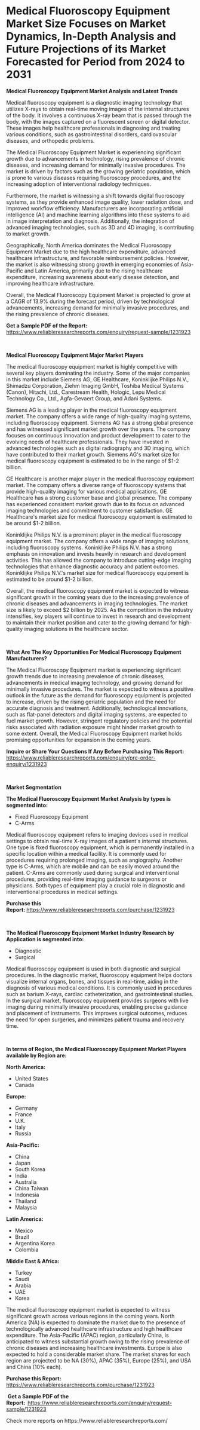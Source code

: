 <p><h1>Medical Fluoroscopy Equipment Market Size Focuses on Market Dynamics, In-Depth Analysis and Future Projections of its Market Forecasted for Period from 2024 to 2031</h1></p><p><strong>Medical Fluoroscopy Equipment Market Analysis and Latest Trends</strong></p>
<p><p>Medical fluoroscopy equipment is a diagnostic imaging technology that utilizes X-rays to obtain real-time moving images of the internal structures of the body. It involves a continuous X-ray beam that is passed through the body, with the images captured on a fluorescent screen or digital detector. These images help healthcare professionals in diagnosing and treating various conditions, such as gastrointestinal disorders, cardiovascular diseases, and orthopedic problems.</p><p>The Medical Fluoroscopy Equipment Market is experiencing significant growth due to advancements in technology, rising prevalence of chronic diseases, and increasing demand for minimally invasive procedures. The market is driven by factors such as the growing geriatric population, which is prone to various diseases requiring fluoroscopy procedures, and the increasing adoption of interventional radiology techniques.</p><p>Furthermore, the market is witnessing a shift towards digital fluoroscopy systems, as they provide enhanced image quality, lower radiation dose, and improved workflow efficiency. Manufacturers are incorporating artificial intelligence (AI) and machine learning algorithms into these systems to aid in image interpretation and diagnosis. Additionally, the integration of advanced imaging technologies, such as 3D and 4D imaging, is contributing to market growth.</p><p>Geographically, North America dominates the Medical Fluoroscopy Equipment Market due to the high healthcare expenditure, advanced healthcare infrastructure, and favorable reimbursement policies. However, the market is also witnessing strong growth in emerging economies of Asia-Pacific and Latin America, primarily due to the rising healthcare expenditure, increasing awareness about early disease detection, and improving healthcare infrastructure.</p><p>Overall, the Medical Fluoroscopy Equipment Market is projected to grow at a CAGR of 13.9% during the forecast period, driven by technological advancements, increasing demand for minimally invasive procedures, and the rising prevalence of chronic diseases.</p></p>
<p><strong>Get a Sample PDF of the Report:&nbsp;</strong> <a href="https://www.reliableresearchreports.com/enquiry/request-sample/1231923">https://www.reliableresearchreports.com/enquiry/request-sample/1231923</a></p>
<p>&nbsp;</p>
<p><strong>Medical Fluoroscopy Equipment Major Market Players</strong></p>
<p><p>The medical fluoroscopy equipment market is highly competitive with several key players dominating the industry. Some of the major companies in this market include Siemens AG, GE Healthcare, Koninklijke Philips N.V., Shimadzu Corporation, Ziehm Imaging GmbH, Toshiba Medical Systems (Canon), Hitachi, Ltd., Carestream Health, Hologic, Lepu Medical Technology Co., Ltd., Agfa-Gevaert Group, and Adani Systems.</p><p>Siemens AG is a leading player in the medical fluoroscopy equipment market. The company offers a wide range of high-quality imaging systems, including fluoroscopy equipment. Siemens AG has a strong global presence and has witnessed significant market growth over the years. The company focuses on continuous innovation and product development to cater to the evolving needs of healthcare professionals. They have invested in advanced technologies such as digital radiography and 3D imaging, which have contributed to their market growth. Siemens AG's market size for medical fluoroscopy equipment is estimated to be in the range of $1-2 billion.</p><p>GE Healthcare is another major player in the medical fluoroscopy equipment market. The company offers a diverse range of fluoroscopy systems that provide high-quality imaging for various medical applications. GE Healthcare has a strong customer base and global presence. The company has experienced consistent market growth due to its focus on advanced imaging technologies and commitment to customer satisfaction. GE Healthcare's market size for medical fluoroscopy equipment is estimated to be around $1-2 billion.</p><p>Koninklijke Philips N.V. is a prominent player in the medical fluoroscopy equipment market. The company offers a wide range of imaging solutions, including fluoroscopy systems. Koninklijke Philips N.V. has a strong emphasis on innovation and invests heavily in research and development activities. This has allowed the company to introduce cutting-edge imaging technologies that enhance diagnostic accuracy and patient outcomes. Koninklijke Philips N.V.'s market size for medical fluoroscopy equipment is estimated to be around $1-2 billion.</p><p>Overall, the medical fluoroscopy equipment market is expected to witness significant growth in the coming years due to the increasing prevalence of chronic diseases and advancements in imaging technologies. The market size is likely to exceed $2 billion by 2025. As the competition in the industry intensifies, key players will continue to invest in research and development to maintain their market position and cater to the growing demand for high-quality imaging solutions in the healthcare sector.</p></p>
<p>&nbsp;</p>
<p><strong>What Are The Key Opportunities For Medical Fluoroscopy Equipment Manufacturers?</strong></p>
<p><p>The Medical Fluoroscopy Equipment market is experiencing significant growth trends due to increasing prevalence of chronic diseases, advancements in medical imaging technology, and growing demand for minimally invasive procedures. The market is expected to witness a positive outlook in the future as the demand for fluoroscopy equipment is projected to increase, driven by the rising geriatric population and the need for accurate diagnosis and treatment. Additionally, technological innovations, such as flat-panel detectors and digital imaging systems, are expected to fuel market growth. However, stringent regulatory policies and the potential risks associated with radiation exposure might hinder market growth to some extent. Overall, the Medical Fluoroscopy Equipment market holds promising opportunities for expansion in the coming years.</p></p>
<p><strong>Inquire or Share Your Questions If Any Before Purchasing This Report:</strong> <a href="https://www.reliableresearchreports.com/enquiry/pre-order-enquiry/1231923">https://www.reliableresearchreports.com/enquiry/pre-order-enquiry/1231923</a></p>
<p>&nbsp;</p>
<p><strong>Market Segmentation</strong></p>
<p><strong>The Medical Fluoroscopy Equipment Market Analysis by types is segmented into:</strong></p>
<p><ul><li>Fixed Fluoroscopy Equipment</li><li>C-Arms</li></ul></p>
<p><p>Medical fluoroscopy equipment refers to imaging devices used in medical settings to obtain real-time X-ray images of a patient's internal structures. One type is fixed fluoroscopy equipment, which is permanently installed in a specific location within a medical facility. It is commonly used for procedures requiring prolonged imaging, such as angiography. Another type is C-Arms, which are mobile and can be easily moved around the patient. C-Arms are commonly used during surgical and interventional procedures, providing real-time imaging guidance to surgeons or physicians. Both types of equipment play a crucial role in diagnostic and interventional procedures in medical settings.</p></p>
<p><strong>Purchase this Report:&nbsp;</strong><a href="https://www.reliableresearchreports.com/purchase/1231923">https://www.reliableresearchreports.com/purchase/1231923</a></p>
<p>&nbsp;</p>
<p><strong>The Medical Fluoroscopy Equipment Market Industry Research by Application is segmented into:</strong></p>
<p><ul><li>Diagnostic</li><li>Surgical</li></ul></p>
<p><p>Medical fluoroscopy equipment is used in both diagnostic and surgical procedures. In the diagnostic market, fluoroscopy equipment helps doctors visualize internal organs, bones, and tissues in real-time, aiding in the diagnosis of various medical conditions. It is commonly used in procedures such as barium X-rays, cardiac catheterization, and gastrointestinal studies. In the surgical market, fluoroscopy equipment provides surgeons with live imaging during minimally invasive procedures, enabling precise guidance and placement of instruments. This improves surgical outcomes, reduces the need for open surgeries, and minimizes patient trauma and recovery time.</p></p>
<p>&nbsp;</p>
<p><strong>In terms of Region, the Medical Fluoroscopy Equipment Market Players available by Region are:</strong></p>
<p>
    <p> <strong> North America: </strong>
        <ul>
            <li>United States</li>
            <li>Canada</li>
        </ul>
        </p> 
    <p> <strong> Europe: </strong>
        <ul>
            <li>Germany</li>
            <li>France</li>
            <li>U.K.</li>
            <li>Italy</li>
            <li>Russia</li>
        </ul>
        </p> 
    <p> <strong> Asia-Pacific: </strong>
        <ul>
            <li>China</li>
            <li>Japan</li>
            <li>South Korea</li>
            <li>India</li>
            <li>Australia</li>
            <li>China Taiwan</li>
            <li>Indonesia</li>
            <li>Thailand</li>
            <li>Malaysia</li>
        </ul>
        </p> 
    <p> <strong> Latin America: </strong>
        <ul>
            <li>Mexico</li>
            <li>Brazil</li>
            <li>Argentina Korea</li>
            <li>Colombia</li>
        </ul>
        </p> 
    <p> <strong> Middle East & Africa: </strong>
        <ul>
            <li>Turkey</li>
            <li>Saudi</li>
            <li>Arabia</li>
            <li>UAE</li>
            <li>Korea</li>
        </ul>
    </p>
    </p>
<p><p>The medical fluoroscopy equipment market is expected to witness significant growth across various regions in the coming years. North America (NA) is expected to dominate the market due to the presence of technologically advanced healthcare infrastructure and high healthcare expenditure. The Asia-Pacific (APAC) region, particularly China, is anticipated to witness substantial growth owing to the rising prevalence of chronic diseases and increasing healthcare investments. Europe is also expected to hold a considerable market share. The market shares for each region are projected to be NA (30%), APAC (35%), Europe (25%), and USA and China (10% each).</p></p>
<p><strong>Purchase this Report: </strong><a href="https://www.reliableresearchreports.com/purchase/1231923">https://www.reliableresearchreports.com/purchase/1231923</a></p>
<p>&nbsp;<strong>Get a Sample PDF of the Report:&nbsp;&nbsp;</strong><a href="https://www.reliableresearchreports.com/enquiry/request-sample/1231923">https://www.reliableresearchreports.com/enquiry/request-sample/1231923</a></p>
<p><strong></strong></p>
<p>Check more reports on https://www.reliableresearchreports.com/</p>